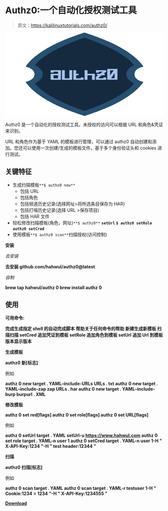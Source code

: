 # Authz0:一个自动化授权测试工具

> 原文：<https://kalilinuxtutorials.com/authz0/>

[![](img//44ed4ed3438ba1aa949435d150ef2c24.png)](https://blogger.googleusercontent.com/img/b/R29vZ2xl/AVvXsEixdM6kquO1TUTSarr7KtxPZbXag47KFt8U2ulqxooMvLRpWa9804YEefmH9TKxmvUtIJPThA3FHcb3zBZxVogZ00ZPBkkfx6PsXkVMwAU4JDNoziZNcpjgALPswZGiXl1nSX88DWgZGIaYqstB2Kofrd8kGblpn3sD6AdTwhEh3o1lHRuZvRG-AVG4/s728/auth%20logo%20(1).png)

Authz0 是一个自动化的授权测试工具。未授权的访问可以根据 URL 和角色&凭证来识别。

URL 和角色作为基于 YAML 的模板进行管理，可以通过 authz0 自动创建和添加。您还可以使用一次创建/生成的模板文件，基于多个身份验证头和 cookies 进行测试。

## 关键特征

*   生成扫描模板`**$ authz0 new**`
    *   包括 URL
    *   包括角色
    *   包括频道历史记录(选择网址>将所选条目保存为 HAR)
    *   包括打嗝历史记录(选择 URL >保存项目)
    *   包括 HAR 文件
*   轻松修改扫描模板(角色，网址)`**$ authz0**` **`setUrl` `$ authz0 setRole` `authz0 setCred`**
*   使用模板`**$ authz0 scan**`扫描授权(访问控制)

**安装**

*去安装*

**去安装 github.com/hahwul/authz0@latest**

*自制*

**brew tap hahwul/authz 0
brew install authz 0**

## 使用

**可用命令:**

**完成生成指定 shell 的自动完成脚本
帮助关于任何命令的帮助
新建生成新模板
扫描扫描
setCred 追加凭证到模板
setRole 追加角色到模板
setUrl 追加 Url 到模板
版本显示版本**

**生成模板**

**authz0 新[标志]**

例如

**authz 0 new target . YAML–include-URLs URLs . txt
authz 0 new target . YAML–include-zap zap URLs . har
authz 0 new target . YAML–include-burp burpurl . XML**

**修改模板**

**authz 0 set red[flags]
authz 0 set role[flags]
authz 0 set URL[flags]**

例如

**authz 0 setUrl target . YAML setUrl-u https://www.hahwul.com
authz 0 set role target . YAML-n user 1
authz 0 setCred target . YAML-n user 1-H " X-API-Key:1234 "-H " test header:12344 "**

**扫描**

**authz0 扫描[标志]**

例如

**authz 0 scan target . YAML
authz 0 scan target . YAML-r testuser 1-H " Cookie:1234 = 1234 "-H " X-API-Key:1234555 "**

[**Download**](https://github.com/hahwul/authz0)